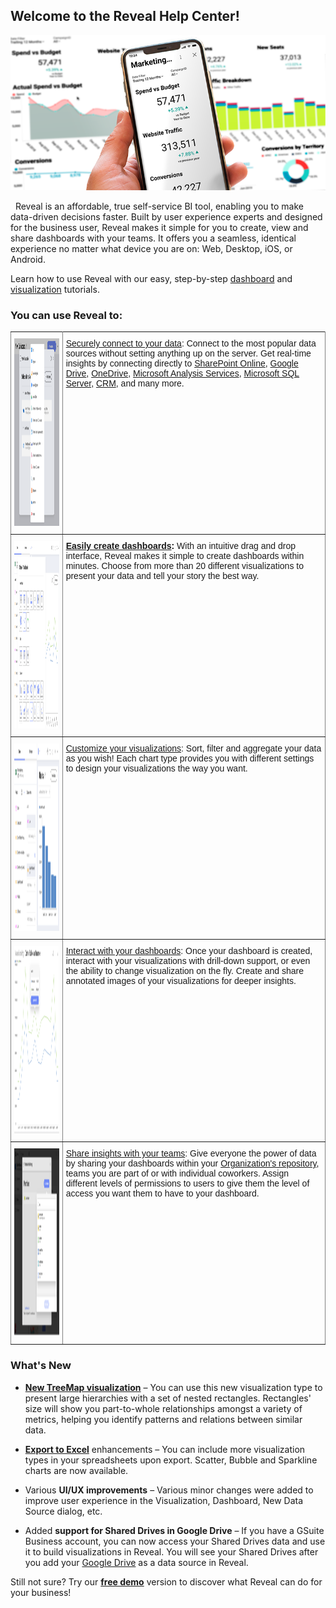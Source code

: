 ## Welcome to the Reveal Help Center!


![homePage\_All](images/homePage_All.png)

 
Reveal is an affordable, true self-service BI tool, enabling you to make
data-driven decisions faster. Built by user experience experts and
designed for the business user, Reveal makes it simple for you to
create, view and share dashboards with your teams. It offers you a
seamless, identical experience no matter what device you are on: Web,
Desktop, iOS, or Android.

Learn how to use Reveal with our easy, step-by-step
[dashboard](~/en/dashboard-tutorials/index.md) and
[visualization](~/en/visualization-tutorials/index.md) tutorials.

### You can use Reveal to:

<style type="text/css">
.tg  {border-collapse:collapse;border-spacing:0;}
.tg td{font-family:Arial, sans-serif;font-size:14px;padding:10px 5px;border-style:solid;border-width:1px;overflow:hidden;word-break:normal;border-color:black;}
.tg th{font-family:Arial, sans-serif;font-size:14px;font-weight:normal;padding:10px 5px;border-style:solid;border-width:1px;overflow:hidden;word-break:normal;border-color:black;}
.tg .tg-0pky{border-color:inherit;text-align:left;vertical-align:top}
</style>
<table class="tg">
  <tr>
    <th class="tg-0pky"><img src="images/dataSourcesHomePage_All.png" alt="Adding a data source dialog" width="400" height="300"></th>
    <th class="tg-0pky"><a href="~/en/datasources/index.md">Securely connect to your data</a>: Connect to the most popular data sources without setting anything up on the server. Get real-time insights by connecting directly to <a href="~/en/datasources/sharepoint.md">SharePoint Online</a>, <a href="~/en/datasources/google-drive.md">Google Drive</a>, <a href="~/en/datasources/onedrive.md">OneDrive</a>, <a href="~/en/datasources/microsoft-analysis-services.md">Microsoft Analysis Services</a>, <a href="~/en/datasources/microsoft-sql-server.md">Microsoft SQL Server</a>, <a href="~/en/datasources/microsoft-dynamics-crm.md">CRM</a>, and many more.</th>
  </tr>
  <tr>
    <td class="tg-0pky"><img src="images/VisualizationEditorHomePage_All.png" alt="Selecting a Visualization type dialog" width="400" height="300"></td>
    <td class="tg-0pky"><a href="~/en/dashboards/creating-dashboards.md"><span style="font-weight:bold">Easily create dashboards</span></a><span style="font-weight:bold">:</span> With an intuitive drag and drop interface, Reveal makes it simple to create dashboards within minutes. Choose from more than 20 different visualizations to present your data and tell your story the best way.</td>
  </tr>
  <tr>
    <td class="tg-0pky"><img src="images/visualizations-editor.png" alt="Visualization editor" width="400" height="300"></td>
    <td class="tg-0pky"><a href="~/en/data-visualizations/visualizations-editor.md">Customize your visualizations</a>: Sort, filter and aggregate your data as you wish! Each chart type provides you with different settings to design your visualizations the way you want.</td>
  </tr>
  <tr>
    <td class="tg-0pky"><img src="images/dashboardsInteractHome_All.png" alt="Dashboard viewer show tooltips" width="400" height="300"></td>
    <td class="tg-0pky"><a href="~/en/dashboards/exporting-dashboards/index.md">Interact with your dashboards</a>: Once your dashboard is created, interact with your visualizations with drill-down support, or even the ability to change visualization on the fly. Create and share annotated images of your visualizations for deeper insights.</td>
  </tr>
  <tr>
    <td class="tg-0pky"><img src="images/sharingHome_All.png" alt="Sharing dialog" width="400" height="300"></td>
    <td class="tg-0pky"><a href="~/en/dashboards/sharing-dashboards/sharing-dashboards.md">Share insights with your teams</a>: Give everyone the power of data by sharing your dashboards within your <a href="~/en/dashboards/teams/teams-collaboration-privacy.html#organization-team">Organization's repository</a>, teams you are part of or with individual coworkers. Assign different levels of permissions to users to give them the level of access you want them to have to your dashboard.</td>
  </tr>
</table>


### What's New

  - [**New TreeMap visualization**](~/en/data-visualizations/treemap-view.md) – You can use this new visualization type to present large hierarchies with a set of nested rectangles. Rectangles' size will show you part-to-whole relationships amongst a variety of metrics, helping you identify patterns and relations between similar data.

  - [**Export to Excel**](~/en/dashboards/exporting-dashboards/excel-data-format.md) enhancements – You can include more visualization types in your spreadsheets upon export. Scatter, Bubble and Sparkline charts are now available.

  - Various **UI/UX improvements** – Various minor changes were added to improve user experience in the Visualization, Dashboard, New Data Source dialog, etc.
  
  - Added **support for Shared Drives in Google Drive** – If you have a GSuite Business account, you can now access your Shared Drives data and use it to build visualizations in Reveal. You will see your Shared Drives after you add your [Google Drive](~/en/datasources/google-drive.md) as a data source in Reveal.


Still not sure? Try our [**free demo**](https://app.revealbi.io/Login?provider=Demo&_ga=2.197140908.2008019520.1580398635-1419162557.1572354605)
version to discover what Reveal can do for your business!
